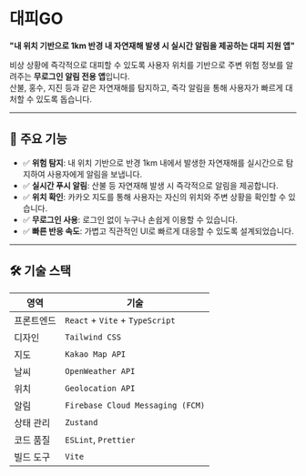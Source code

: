 # 대피GO

**"내 위치 기반으로 1km 반경 내 자연재해 발생 시 실시간 알림을 제공하는 대피 지원 앱"**

비상 상황에 즉각적으로 대피할 수 있도록 사용자 위치를 기반으로 주변 위험 정보를 알려주는 **무로그인 알림 전용 앱**입니다.  
산불, 홍수, 지진 등과 같은 자연재해를 탐지하고, 즉각 알림을 통해 사용자가 빠르게 대처할 수 있도록 돕습니다.

---

## 🚀 주요 기능

- ✅ **위험 탐지**: 내 위치 기반으로 반경 1km 내에서 발생한 자연재해를 실시간으로 탐지하여 사용자에게 알림을 보냅니다.
- ✅ **실시간 푸시 알림**: 산불 등 자연재해 발생 시 즉각적으로 알림을 제공합니다.
- ✅ **위치 확인**: 카카오 지도를 통해 사용자는 자신의 위치와 주변 상황을 확인할 수 있습니다.
- ✅ **무로그인 사용**: 로그인 없이 누구나 손쉽게 이용할 수 있습니다.
- ✅ **빠른 반응 속도**: 가볍고 직관적인 UI로 빠르게 대응할 수 있도록 설계되었습니다.

---

## 🛠️ 기술 스택

| 영역       | 기술                             |
| ---------- | -------------------------------- |
| 프론트엔드 | `React` + `Vite` + `TypeScript`  |
| 디자인     | `Tailwind CSS`                   |
| 지도       | `Kakao Map API`                  |
| 날씨       | `OpenWeather API`                |
| 위치       | `Geolocation API`                |
| 알림       | `Firebase Cloud Messaging (FCM)` |
| 상태 관리  | `Zustand`                        |
| 코드 품질  | `ESLint`, `Prettier`             |
| 빌드 도구  | `Vite`                           |
